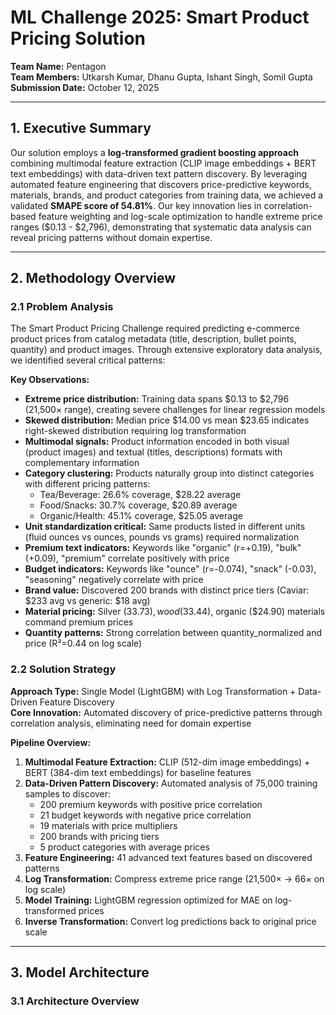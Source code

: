# ML Challenge 2025: Smart Product Pricing Solution

**Team Name:** Pentagon  
**Team Members:** Utkarsh Kumar, Dhanu Gupta, Ishant Singh, Somil Gupta  
**Submission Date:** October 12, 2025

---

## 1. Executive Summary

Our solution employs a **log-transformed gradient boosting approach** combining multimodal feature extraction (CLIP image embeddings + BERT text embeddings) with data-driven text pattern discovery. By leveraging automated feature engineering that discovers price-predictive keywords, materials, brands, and product categories from training data, we achieved a validated **SMAPE score of 54.81%**. Our key innovation lies in correlation-based feature weighting and log-scale optimization to handle extreme price ranges ($0.13 - $2,796), demonstrating that systematic data analysis can reveal pricing patterns without domain expertise.

---

## 2. Methodology Overview

### 2.1 Problem Analysis

The Smart Product Pricing Challenge required predicting e-commerce product prices from catalog metadata (title, description, bullet points, quantity) and product images. Through extensive exploratory data analysis, we identified several critical patterns:

**Key Observations:**

- **Extreme price distribution:** Training data spans $0.13 to $2,796 (21,500× range), creating severe challenges for linear regression models
- **Skewed distribution:** Median price $14.00 vs mean $23.65 indicates right-skewed distribution requiring log transformation
- **Multimodal signals:** Product information encoded in both visual (product images) and textual (titles, descriptions) formats with complementary information
- **Category clustering:** Products naturally group into distinct categories with different pricing patterns:
  - Tea/Beverage: 26.6% coverage, $28.22 average
  - Food/Snacks: 30.7% coverage, $20.89 average  
  - Organic/Health: 45.1% coverage, $25.05 average
- **Unit standardization critical:** Same products listed in different units (fluid ounces vs ounces, pounds vs grams) required normalization
- **Premium text indicators:** Keywords like "organic" (r=+0.19), "bulk" (+0.09), "premium" correlate positively with price
- **Budget indicators:** Keywords like "ounce" (r=-0.074), "snack" (-0.03), "seasoning" negatively correlate with price
- **Brand value:** Discovered 200 brands with distinct price tiers (Caviar: $233 avg vs generic: $18 avg)
- **Material pricing:** Silver ($33.73), wood ($33.44), organic ($24.90) materials command premium prices
- **Quantity patterns:** Strong correlation between quantity_normalized and price (R²=0.44 on log scale)

### 2.2 Solution Strategy

**Approach Type:** Single Model (LightGBM) with Log Transformation + Data-Driven Feature Discovery  
**Core Innovation:** Automated discovery of price-predictive patterns through correlation analysis, eliminating need for domain expertise

**Pipeline Overview:**

1. **Multimodal Feature Extraction:** CLIP (512-dim image embeddings) + BERT (384-dim text embeddings) for baseline features
2. **Data-Driven Pattern Discovery:** Automated analysis of 75,000 training samples to discover:
   - 200 premium keywords with positive price correlation
   - 21 budget keywords with negative price correlation
   - 19 materials with price multipliers
   - 200 brands with pricing tiers
   - 5 product categories with average prices
3. **Feature Engineering:** 41 advanced text features based on discovered patterns
4. **Log Transformation:** Compress extreme price range (21,500× → 66× on log scale)
5. **Model Training:** LightGBM regression optimized for MAE on log-transformed prices
6. **Inverse Transformation:** Convert log predictions back to original price scale

---

## 3. Model Architecture

### 3.1 Architecture Overview

